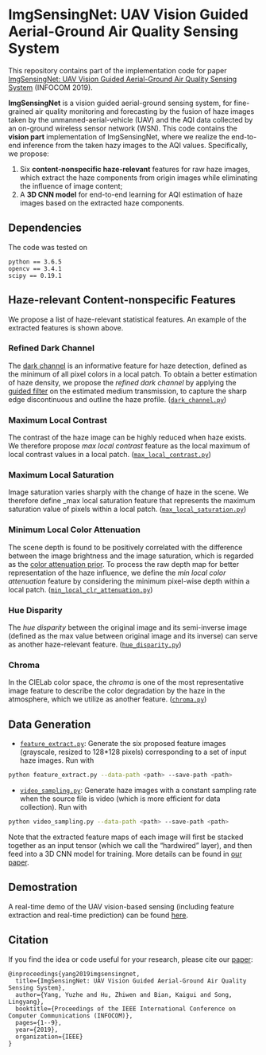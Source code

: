 # ImgSensingNet: UAV Vision Guided Aerial-Ground Air Quality Sensing System

This repository contains part of the implementation code for paper [ImgSensingNet: UAV Vision Guided Aerial-Ground Air Quality Sensing System](http://www.mit.edu/~yuzhe/) (INFOCOM 2019).

__ImgSensingNet__ is a vision guided aerial-ground sensing system, for fine-grained air quality monitoring and forecasting by the fusion of haze images taken by the unmanned-aerial-vehicle (UAV) and the AQI data collected by an on-ground wireless sensor network (WSN).
This code contains the __vision part__ implementation of ImgSensingNet, where we realize the end-to-end inference from the taken hazy images to the AQI values. Specifically, we propose:
1. Six __content-nonspecific haze-relevant__ features for raw haze images, which extract the haze components from origin images while eliminating the influence of image content;
2. A __3D CNN model__ for end-to-end learning for AQI estimation of haze images based on the extracted haze components.

## Dependencies
The code was tested on
```
python == 3.6.5
opencv == 3.4.1
scipy == 0.19.1
```

## Haze-relevant Content-nonspecific Features

We propose a list of haze-relevant statistical features. An example of the extracted features is shown above.

### Refined Dark Channel
The [dark channel]() is an informative feature for haze detection, defined as the minimum of all pixel colors in a local patch.
To obtain a better estimation of haze density, we propose the _refined dark channel_ by applying the [guided filter]() on the estimated medium transmission, to capture the sharp edge discontinuous and outline the haze profile. ([`dark_channel.py`](dark_channel.py))

### Maximum Local Contrast
The contrast of the haze image can be highly reduced when haze exists. We therefore propose _max local contrast_ feature as the local maximum of local contrast values in a local patch. ([`max_local_contrast.py`](max_local_contrast.py))

### Maximum Local Saturation
Image saturation varies sharply with the change of haze in the scene. We therefore define _max local saturation feature that represents the maximum saturation value of pixels within a local patch. ([`max_local_saturation.py`](max_local_saturation.py))

### Minimum Local Color Attenuation
The scene depth is found to be positively correlated with the difference between the image brightness and the image saturation, which is regarded as the [color attenuation prior](). To process the raw depth map for better representation of the haze influence, we define the _min local color attenuation_ feature by considering the minimum pixel-wise depth within a local patch. ([`min_local_clr_attenuation.py`](min_local_clr_attenuation.py))

### Hue Disparity
The _hue disparity_ between the original image and its semi-inverse image (defined as the max value between original image and its inverse) can serve as another haze-relevant feature. ([`hue_disparity.py`](hue_disparity.py))

### Chroma
In the CIELab color space, the _chroma_ is one of the most representative image feature to describe the color degradation by the haze in the atmosphere, which we utilize as another feature. ([`chroma.py`](chroma.py))


## Data Generation
- [`feature_extract.py`](preprocess/feature_extract.py): Generate the six proposed feature images (grayscale, resized to 128\*128 pixels) corresponding to a set of input haze images. Run with
```bash
python feature_extract.py --data-path <path> --save-path <path>
```

- [`video_sampling.py`](preprocess/video_sampling.py): Generate haze images with a constant sampling rate when the source file is video (which is more efficient for data collection). Run with
```bash
python video_sampling.py --data-path <path> --save-path <path>
```

Note that the extracted feature maps of each image will first be stacked together as an input tensor (which we call the “hardwired” layer), and then feed into a 3D CNN model for training. More details can be found in [our paper]().

## Demostration
A real-time demo of the UAV vision-based sensing (including feature extraction and real-time prediction) can be found [here](https://www.youtube.com/watch?v=VUn4e-oP0xk).

## Citation
If you find the idea or code useful for your research, please cite our [paper](http://www.mit.edu/~yuzhe/):
```
@inproceedings{yang2019imgsensingnet,
  title={ImgSensingNet: UAV Vision Guided Aerial-Ground Air Quality Sensing System},
  author={Yang, Yuzhe and Hu, Zhiwen and Bian, Kaigui and Song, Lingyang},
  booktitle={Proceedings of the IEEE International Conference on Computer Communications (INFOCOM)},
  pages={1--9},
  year={2019},
  organization={IEEE}
}
```
